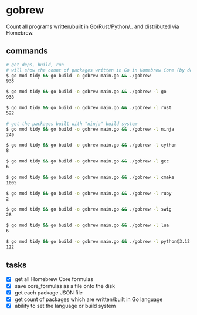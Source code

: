 # gobrew

Count all programs written/built in Go/Rust/Python/.. and distributed via Homebrew.

## commands

```sh
# get deps, build, run
# will show the count of packages written in Go in Homebrew Core (by default)
$ go mod tidy && go build -o gobrew main.go && ./gobrew
938

$ go mod tidy && go build -o gobrew main.go && ./gobrew -l go
938

$ go mod tidy && go build -o gobrew main.go && ./gobrew -l rust
522

# get the packages built with "ninja" build system
$ go mod tidy && go build -o gobrew main.go && ./gobrew -l ninja
249

$ go mod tidy && go build -o gobrew main.go && ./gobrew -l cython
8

$ go mod tidy && go build -o gobrew main.go && ./gobrew -l gcc
6

$ go mod tidy && go build -o gobrew main.go && ./gobrew -l cmake
1005

$ go mod tidy && go build -o gobrew main.go && ./gobrew -l ruby
2

$ go mod tidy && go build -o gobrew main.go && ./gobrew -l swig
28

$ go mod tidy && go build -o gobrew main.go && ./gobrew -l lua
6

$ go mod tidy && go build -o gobrew main.go && ./gobrew -l python@3.12
122
```

## tasks

- [x] get all Homebrew Core formulas
- [x] save core_formulas as a file onto the disk
- [x] get each package JSON file
- [x] get count of packages which are written/built in Go language
- [x] ability to set the language or build system
